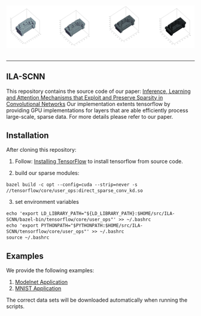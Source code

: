
<div align="center">
 <img src="modelnet_example.png"><br><br>
</div>

-----------------


## ILA-SCNN

This repository contains the source code of our paper: [Inference, Learning and Attention Mechanisms that Exploit and Preserve Sparsity in Convolutional Networks](https://arxiv.org/abs/1801.10585)
Our implementation extents tensorflow by providing GPU implementations for layers that are able efficiently process large-scale, sparse data. For more details please refer to our paper.


## Installation

After cloning this repository:
1) Follow: [Installing TensorFlow](https://www.tensorflow.org/install/install_sources) to install tensorflow from source code.

2) build our sparse modules:
```
bazel build -c opt --config=cuda --strip=never -s //tensorflow/core/user_ops:direct_sparse_conv_kd.so
```
3) set environment variables
```
echo 'export LD_LIBRARY_PATH="${LD_LIBRARY_PATH}:$HOME/src/ILA-SCNN/bazel-bin/tensorflow/core/user_ops"' >> ~/.bashrc
echo 'export PYTHONPATH="$PYTHONPATH:$HOME/src/ILA-SCNN/tensorflow/core/user_ops"' >> ~/.bashrc
source ~/.bashrc
```

## Examples
We provide the following examples:
1)  [Modelnet Application](https://github.com/TimoHackel/ILA-SCNN/tree/master/tensorflow/core/user_ops/direct_sparse_experiments/modelnet)
2) [MNIST Application](https://github.com/TimoHackel/ILA-SCNN/tree/master/tensorflow/core/user_ops/direct_sparse_experiments/mnist)

The correct data sets will be downloaded automatically when running the scripts.
